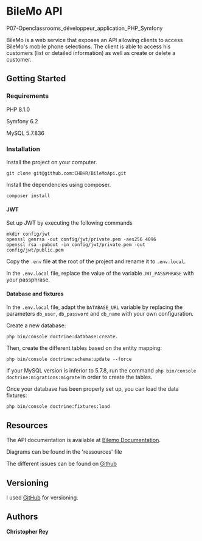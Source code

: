 # BileMo API
P07-Openclassrooms_développeur_application_PHP_Symfony

BileMo is a web service that exposes an API allowing clients to access BileMo's mobile phone selections. 
The client is able to access his customers (list or detailed information) as well as create or delete a customer.

## Getting Started

### Requirements

PHP 8.1.0

Symfony 6.2

MySQL 5.7.836

### Installation

Install the project on your computer.
```
git clone git@github.com:CHBHR/BileMoApi.git
```

Install the dependencies using composer.
```
composer install
``` 

#### JWT
Set up JWT by executing the following commands 
```
mkdir config/jwt 
openssl genrsa -out config/jwt/private.pem -aes256 4096
openssl rsa -pubout -in config/jwt/private.pem -out config/jwt/public.pem
```

Copy the `.env` file at the root of the project and rename it to `.env.local`.

In the `.env.local` file, replace the value of the variable `JWT_PASSPHRASE` with your passphrase.

#### Database and fixtures
In the `.env.local` file, adapt the `DATABASE_URL` variable by replacing the parameters `db_user`, `db_password` and `db_name` with your own configuration.

Create a new database: 
```
php bin/console doctrine:database:create. 
```
Then, create the different tables based on the entity mapping:
```
php bin/console doctrine:schema:update --force
```

If your MySQL version is inferior to 5.7.8, run the command `php bin/console doctrine:migrations:migrate` in order to create the tables.

Once your database has been properly set up, you can load the data fixtures:
```
php bin/console doctrine:fixtures:load
```

## Resources 
The API documentation is available at [Bilemo Documentation](https://127.0.0.1:8000/api/doc). 

Diagrams can be found in the 'ressources' file

The different issues can be found on [Github](https://github.com/CHBHR/BileMo/issues?q=is%3Aissue+is%3Aclosed)

## Versioning

I used [GitHub](https://github.com/CHBHR/BileMo) for versioning. 

## Authors

**Christopher Rey** 
